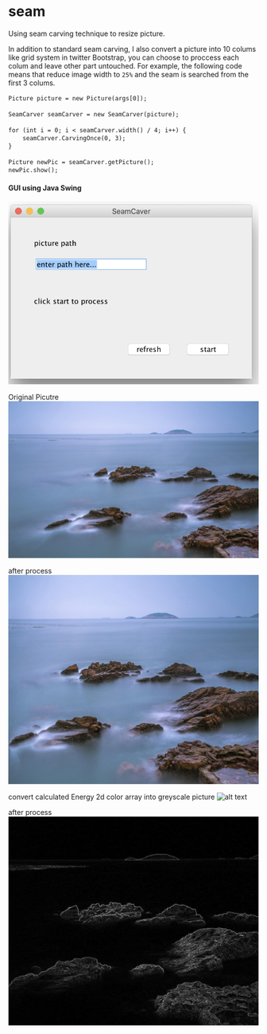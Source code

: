 # seam
Using seam carving technique to resize picture.

In addition to standard seam carving, I also convert a picture into 10 colums like grid system in twitter Bootstrap, you can choose to proccess each colum and leave other part untouched.
For example, the following code means that reduce image width to `25%` and the seam is searched from the first 3 colums. 
```
Picture picture = new Picture(args[0]);

SeamCarver seamCarver = new SeamCarver(picture);

for (int i = 0; i < seamCarver.width() / 4; i++) {
    seamCarver.CarvingOnce(0, 3);
}

Picture newPic = seamCarver.getPicture();
newPic.show();
```       
#### GUI using Java Swing 

![alt text](https://github.com/HoweZZH/SeamCarving/blob/master/guiPicture/1gui.png?raw=true "gui")

Original Picutre
![alt text](https://github.com/HoweZZH/SeamCarving/blob/master/testPicture/15.jpg?raw=true "original picture")

after process
![alt text](https://github.com/HoweZZH/SeamCarving/blob/master/testPicture/15processed.jpg?raw=true "original picture")

convert calculated Energy 2d color array into greyscale picture
![alt text](https://github.com/HoweZZH/SeamCarving/blob/master/testPicture/15OriginalEnergyGreyScale.jpg?raw=true "original picture")

after process
![alt text](https://github.com/HoweZZH/SeamCarving/blob/master/testPicture/15processedEnergyGreyScale.jpg?raw=true "original picture")
